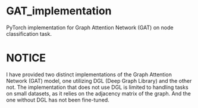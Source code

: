 # GAT_implementation
PyTorch implementation for Graph Attention Network (GAT) on node classification task.

# NOTICE
I have provided two distinct implementations of the Graph Attention Network (GAT) model, one utilizing DGL (Deep Graph Library) and the other not. The implementation that does not use DGL is limited to handling tasks on small datasets, as it relies on the adjacency matrix of the graph. And the one without DGL has not been fine-tuned.
